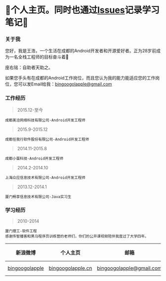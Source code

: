:running:个人主页。同时也通过[Issues](https://github.com/bingoogolapple/bingoogolapple.github.io/issues)记录学习笔记:running:
===================

### 关于我

您好，我是王浩，一个生活在成都的Android开发者和开源爱好者。正为28岁前成为一名全栈工程师的目标奋斗着:running:

座右铭：自助者天助之。

如果您手头有在成都的Android工作岗位，而且您认为我的能力能适应您的工作岗位，您可以发Email给我：<a href="mailto:bingoogolapple@gmail.com" target="_blank">bingoogolapple@gmail.com</a>

### 工作经历
>2015.12-至今

```
成都美洽网络科技有限公司-Android开发工程师
```
>2015.9-2015.12

```
成都任我行软件股份有限公司-Android开发工程师
```
>2014.11-2015.8

```
成都小蛋科技-Android开发工程师
```
>2014.2-2014.10

```
上海众应信息技术有限公司-Android开发工程师
```
>2013.12-2014.1

```
厦门畅享信息技术有限公司-Java实习生
```
### 学习经历
>2010-2014

```
厦门理工-软件工程
感谢传智播客和黑马程序员训练营的老师们，你们的公开课视频陪伴我度过了大学四年。
```

| 新浪微博 | 个人主页 | 邮箱 | BGA系列开源库QQ群 |
| ------------ | ------------- | ------------ | ------------ |
| <a href="http://weibo.com/bingoogol" target="_blank">bingoogolapple</a> | <a  href="http://www.bingoogolapple.cn" target="_blank">bingoogolapple.cn</a>  | <a href="mailto:bingoogolapple@gmail.com" target="_blank">bingoogolapple@gmail.com</a> | ![BGA_CODE_CLUB](http://7xk9dj.com1.z0.glb.clouddn.com/BGA_CODE_CLUB.png?imageView2/2/w/200) |
